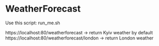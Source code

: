 # WeatherForecast
Use this script: run_me.sh

https://localhost:80/weatherforecast -> return Kyiv weather by default
https://localhost:80/weatherforecast/london -> return London weather